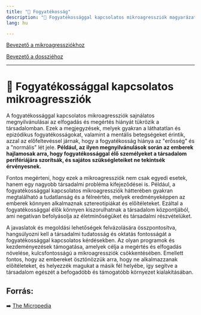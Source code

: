 ```yaml
---
title: "🚫 Fogyatékosság"
description: "🚫 Fogyatékossággal kapcsolatos mikroagressziók magyarázata, háttere, javaslatok."
lang: hu

---
```


<div class="floating-columns">

<div class="floating-bar">

[Bevezető a mikroagressziókhoz](/#/entry?id=mikroagressziok)

[Bevezető a dossziéhoz](/#/entry?id=fogyatekossag)

<hr />


</div>

<div class="wiki-content">

# 🚫 Fogyatékossággal kapcsolatos mikroagressziók

A fogyatékossággal kapcsolatos mikroagressziók sajnálatos megnyilvánulásai az elfogadás és megértés hiányát tükrözik a társadalomban. Ezek a megjegyzések, melyek gyakran a láthatatlan és epizódikus fogyatékosságokat, valamint a mentális betegségeket érintik, azzal az előfeltevéssel járnak, hogy a fogyatékosság hiánya az "erősség" és a "normális" lét jele. **Például, az ilyen megnyilvánulások során az emberek hajlamosak arra, hogy fogyatékossággal élő személyeket a társadalom perifériájára szorítsák, és sajátos szükségleteiket ne tekintsék érvényesnek.**

Fontos megérteni, hogy ezek a mikroagressziók nem csak egyedi esetek, hanem egy nagyobb társadalmi probléma kifejeződései is. Például, a fogyatékossággal kapcsolatos mikroagressziók hátterében gyakran megtalálható a tudatlanság és a félreértés, melyek eredményeképpen az emberek könnyen alkalmaznak sztereotípiákat és előítéleteket. Ezáltal a fogyatékossággal élők könnyen kiszorulhatnak a társadalom központjából, ami negatívan befolyásolja az életminőségüket és társadalmi részvételüket.

A javaslatok és megoldási lehetőségek felvázolására összpontosítva, hangsúlyozni kell a társadalmi tudatosság és oktatás fontosságát a fogyatékossággal kapcsolatos kérdésekben. Az olyan programok és kezdeményezések támogatása, amelyek célja a megértés és elfogadás növelése, kulcsfontosságú a mikroagressziók csökkentésében. Emellett fontos, hogy az embereket ösztönözzük arra, hogy ne alkalmazzanak előítéleteket, és helyezzék magukat a másik fél helyébe, így segítve a társadalom egészét a befogadóbb és támogatóbb környezet kialakításában.


## Forrás:

➡️ [The Micropedia](https://www.themicropedia.org/)

</div>